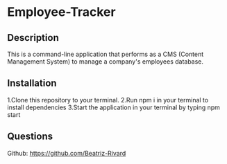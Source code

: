 # Employee-Tracker

## Description

This is a command-line application that performs as a CMS (Content Management System) to manage a company's employees database.

## Installation

1.Clone this repository to your terminal.
2.Run npm i in your terminal to install dependencies
3.Start the application in your terminal by typing npm start

## Questions

Github: https://github.com/Beatriz-Rivard
